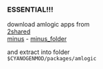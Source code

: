 
### ESSENTIAL!!! ###

download amlogic apps from <br />
[2shared](http://www.2shared.com/file/pQa6yQXL/amlogictar.html) <br />
[minus](https://i.minus.com/1336683034/-NYe0iS_N8E_tJ14U9CrbQ/d1v9iIus7QvzD.7z) - 
[minus_folder](https://minus.com/m4l26z9Pn/1v9iIus7QvzD)

and extract into folder <br />
`$CYANOGENMOD/packages/amlogic`